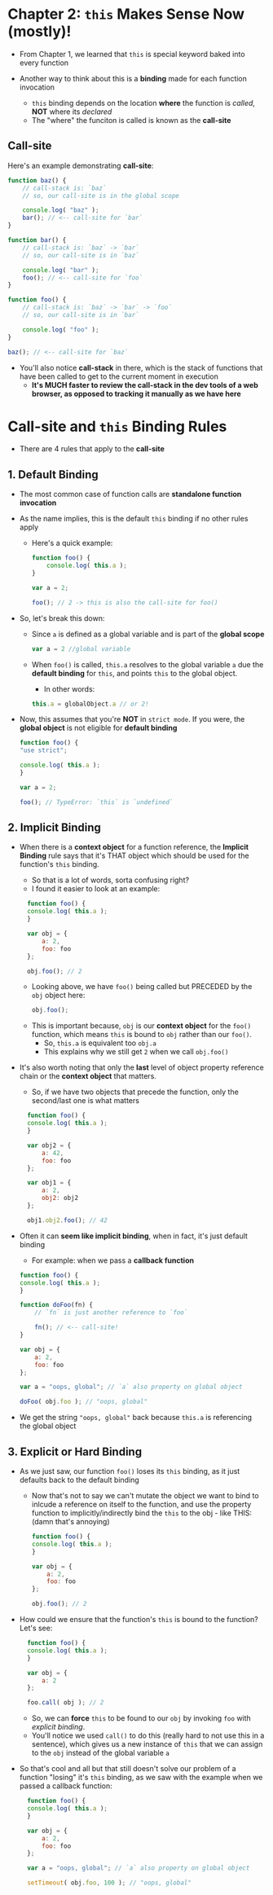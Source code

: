 # Chapter 2: `this` Makes Sense Now (mostly)!

* From Chapter 1, we learned that `this` is special keyword baked into every function

* Another way to think about this is a **binding** made for each function invocation
  * `this` binding depends on the location **where** the function is *called*, **NOT** where its *declared*
  * The "where" the funciton is called is known as  the **call-site**

## Call-site

Here's an example demonstrating **call-site**:

```javascript
function baz() {
    // call-stack is: `baz`
    // so, our call-site is in the global scope

    console.log( "baz" );
    bar(); // <-- call-site for `bar`
}

function bar() {
    // call-stack is: `baz` -> `bar`
    // so, our call-site is in `baz`

    console.log( "bar" );
    foo(); // <-- call-site for `foo`
}

function foo() {
    // call-stack is: `baz` -> `bar` -> `foo`
    // so, our call-site is in `bar`

    console.log( "foo" );
}

baz(); // <-- call-site for `baz`
```

* You'll also notice **call-stack** in there, which is the stack of functions that have been called to get to the current moment in execution
  * **It's MUCH faster to review the call-stack in the dev tools of a web browser, as opposed to tracking it manually as we have here**


# Call-site and `this` Binding Rules

* There are 4 rules that apply to the **call-site**

## 1. Default Binding 
* The most common case of function calls are **standalone function invocation**

* As the name implies, this is the default `this` binding if no other rules apply
  * Here's a quick example: 

    ```javascript
    function foo() {
        console.log( this.a );
    }

    var a = 2;

    foo(); // 2 -> this is also the call-site for foo()
    ```
* So, let's break this down:
  * Since `a` is defined as a global variable and is part of the **global scope**
  
    ```javascript 
    var a = 2 //global variable
    ```
  * When `foo()` is called, `this.a` resolves to the global variable `a` due the **default binding** for `this`, and points `this` to the global object. 
    * In other words:
    ```javascript
    this.a = globalObject.a // or 2!
    ```

* Now, this assumes that you're **NOT** in `strict mode`. If you were, the **global object** is not eligible for **default binding**
    ```javascript 
    function foo() {
	"use strict";

	console.log( this.a );
    }

    var a = 2;

    foo(); // TypeError: `this` is `undefined`
    ```
## 2. Implicit Binding
* When there is a **context object** for a function reference, the **Implicit Binding** rule says that it's THAT object which should be used for the function's `this` binding.
  * So that is a lot of words, sorta confusing right? 
  * I found it easier to look at an example: 
  ```javascript
    function foo() {
	console.log( this.a );
    }

    var obj = {
        a: 2,
        foo: foo
    };

    obj.foo(); // 2
  ```
  * Looking above, we have `foo()` being called but PRECEDED by the `obj` object here:
    ```javascript
    obj.foo();
    ```
  * This is important because, `obj` is our **context object** for the `foo()` function, which means `this` is bound to `obj` rather than our `foo()`.
    * So, `this.a` is equivalent too `obj.a` 
    * This explains why we still get `2` when we call `obj.foo()`

* It's also worth noting that only the **last** level of object property reference chain or the **context object** that matters.
  * So, if we have two objects that precede the function, only the second/last one is what matters
  ```javascript
    function foo() {
	console.log( this.a );
    }

    var obj2 = {
        a: 42,
        foo: foo
    };

    var obj1 = {
        a: 2,
        obj2: obj2
    };

    obj1.obj2.foo(); // 42
  ```

* Often it can **seem like implicit binding**, when in fact, it's just default binding
    * For example: when we pass a **callback function**
    ```javascript
    function foo() {
	console.log( this.a );
    }

    function doFoo(fn) {
        // `fn` is just another reference to `foo`

        fn(); // <-- call-site!
    }

    var obj = {
        a: 2,
        foo: foo
    };

    var a = "oops, global"; // `a` also property on global object

    doFoo( obj.foo ); // "oops, global"
    ```
* We get the string `"oops, global"` back because `this.a` is referencing the global object 

## 3. Explicit or Hard Binding
* As we just saw, our function `foo()` loses its `this` binding, as it just defaults back to the default binding
  * Now that's not to say we can't mutate the object we want to bind to inlcude a reference on itself to the function, and use the property function to implicitly/indirectly bind the `this` to the obj - like THIS: (damn that's annoying)
    ```javascript
    function foo() {
	console.log( this.a );
    }

    var obj = {
        a: 2,
        foo: foo
    };

    obj.foo(); // 2
    ```
* How could we ensure that the function's `this` is bound to the function? Let's see: 
  ```javascript
    function foo() {
	console.log( this.a );
    }

    var obj = {
        a: 2
    };

    foo.call( obj ); // 2
  ```  
  * So, we can **force** `this` to be found to our `obj` by invoking `foo` with *explicit binding*.
  * You'll notice we used `call()` to do this (really hard to not use this in a sentence), which gives us a new instance of `this` that we can assign to the `obj` instead of the global variable `a`

* So that's cool and all but that still doesn't solve our problem of a function "losing" it's `this` binding, as we saw with the example when we passed a callback function: 
  ```javascript
    function foo() {
	console.log( this.a );
    }

    var obj = {
        a: 2,
        foo: foo
    };

    var a = "oops, global"; // `a` also property on global object

    setTimeout( obj.foo, 100 ); // "oops, global"
  ```






